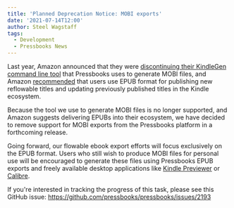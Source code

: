 ```yaml
---
title: 'Planned Deprecation Notice: MOBI exports'
date: '2021-07-14T12:00'
author: Steel Wagstaff
tags:
  - Development
  - Pressbooks News
---
```


Last year, Amazon announced that they were
[discontinuing their KindleGen command line tool](https://goodereader.com/blog/kindle/amazon-discontinues-kindlegen)
that Pressbooks uses to generate MOBI files, and Amazon
[recommended](https://www.amazon.com/gp/feature.html?ie=UTF8&docId=1000765211) that users
use EPUB format for publishing new reflowable titles and updating previously published
titles in the Kindle ecosystem.

Because the tool we use to generate MOBI files is no longer supported, and Amazon suggests
delivering EPUBs into their ecosystem, we have decided to remove support for MOBI exports
from the Pressbooks platform in a forthcoming release.

Going forward, our flowable ebook export efforts will focus exclusively on the EPUB
format. Users who still wish to produce MOBI files for personal use will be encouraged to
generate these files using Pressbooks EPUB exports and freely available desktop
applications like
[Kindle Previewer](https://www.amazon.com/gp/feature.html?ie=UTF8&docId=1000765261) or
[Calibre](https://manual.calibre-ebook.com/conversion.html).

If you're interested in tracking the progress of this task, please see this GitHub issue:
https://github.com/pressbooks/pressbooks/issues/2193
